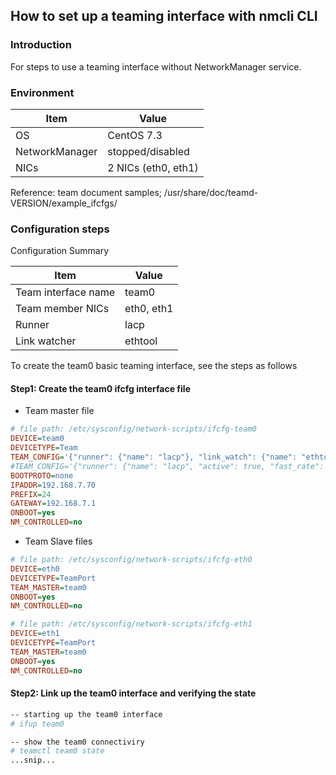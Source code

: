 ## How to set up a teaming interface with nmcli CLI

### Introduction
For steps to use a teaming interface without NetworkManager service.

### Environment

Item | Value
-|-
OS | CentOS 7.3
NetworkManager | stopped/disabled
NICs | 2 NICs (eth0, eth1)

Reference: team document samples; /usr/share/doc/teamd-VERSION/example_ifcfgs/

### Configuration steps

Configuration Summary

Item | Value
-|-
Team interface name | team0
Team member NICs | eth0,  eth1
Runner | lacp
Link watcher | ethtool

To create the team0 basic teaming interface, see the steps as follows

#### Step1: Create the team0 ifcfg interface file

* Team master file

```ini
# file path: /etc/sysconfig/network-scripts/ifcfg-team0
DEVICE=team0
DEVICETYPE=Team
TEAM_CONFIG='{"runner": {"name": "lacp"}, "link_watch": {"name": "ethtool"}}'
#TEAM_CONFIG='{"runner": {"name": "lacp", "active": true, "fast_rate": true, "tx_hash": ["eth", "ipv4", "ipv6"]},"link_watch":   {"name": "ethtool"}}'
BOOTPROTO=none
IPADDR=192.168.7.70
PREFIX=24
GATEWAY=192.168.7.1
ONBOOT=yes
NM_CONTROLLED=no
```

* Team Slave files 

```ini
# file path: /etc/sysconfig/network-scripts/ifcfg-eth0
DEVICE=eth0
DEVICETYPE=TeamPort
TEAM_MASTER=team0
ONBOOT=yes
NM_CONTROLLED=no

# file path: /etc/sysconfig/network-scripts/ifcfg-eth1
DEVICE=eth1
DEVICETYPE=TeamPort
TEAM_MASTER=team0
ONBOOT=yes
NM_CONTROLLED=no
```

#### Step2: Link up the team0 interface and verifying the state

```bash
-- starting up the team0 interface
# ifup team0

-- show the team0 connectiviry
# teamctl team0 state
...snip...
```



